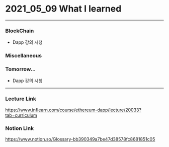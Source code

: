 # 2021_05_09 What I learned

-----

### BlockChain

* Dapp 강의 시청

### Miscellaneous


### Tomorrow...

* Dapp 강의 시청

-----

### Lecture Link

<https://www.inflearn.com/course/ethereum-dapp/lecture/20033?tab=curriculum>
    
### Notion Link

<https://www.notion.so/Glossary-bb390349a7be47d38578fc8681851c05>